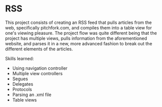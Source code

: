 # RSS

This project consists of creating an RSS feed that pulls articles from the web, specifically pitchfork.com, and 
compiles them into a table view for one's viewing pleasure. The project flow was quite different being that the 
project has multiple views, pulls information from the aforementioned website, and parses it in a new, more advanced
fashion to break out the different elements of the articles.

Skills learned:
- Using navigation controller
- Multiple view controllers
- Segues
- Delegates
- Protocols
- Parsing an .xml file
- Table views
